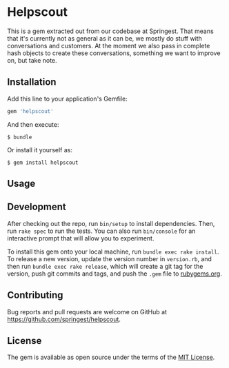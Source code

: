 # Helpscout

This is a gem extracted out from our codebase at Springest. That means that it's currently not as general as it can be, we mostly do stuff with conversations and customers. At the moment we also pass in complete hash objects to create these conversations, something we want to improve on, but take note.

## Installation

Add this line to your application's Gemfile:

```ruby
gem 'helpscout'
```

And then execute:

    $ bundle

Or install it yourself as:

    $ gem install helpscout

## Usage

## Development

After checking out the repo, run `bin/setup` to install dependencies. Then, run `rake spec` to run the tests. You can also run `bin/console` for an interactive prompt that will allow you to experiment.

To install this gem onto your local machine, run `bundle exec rake install`. To release a new version, update the version number in `version.rb`, and then run `bundle exec rake release`, which will create a git tag for the version, push git commits and tags, and push the `.gem` file to [rubygems.org](https://rubygems.org).

## Contributing

Bug reports and pull requests are welcome on GitHub at https://github.com/springest/helpscout.

## License

The gem is available as open source under the terms of the [MIT License](http://opensource.org/licenses/MIT).


